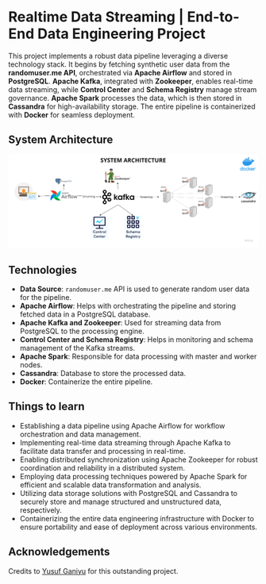 # Realtime Data Streaming | End-to-End Data Engineering Project

This project implements a robust data pipeline leveraging a diverse technology stack. It begins by fetching synthetic user data from the **randomuser.me API**, orchestrated via **Apache Airflow** and stored in **PostgreSQL**. **Apache Kafka**, integrated with **Zookeeper**, enables real-time data streaming, while **Control Center** and **Schema Registry** manage stream governance. **Apache Spark** processes the data, which is then stored in **Cassandra** for high-availability storage. The entire pipeline is containerized with **Docker** for seamless deployment.

## System Architecture
![System Architecture](https://github.com/NitinDatta8/realtime-data-streaming/blob/main/Data%20engineering%20architecture.png)

## Technologies
- **Data Source**:  `randomuser.me` API is used to generate random user data for the pipeline.
- **Apache Airflow**: Helps with orchestrating the pipeline and storing fetched data in a PostgreSQL database.
- **Apache Kafka and Zookeeper**: Used for streaming data from PostgreSQL to the processing engine.
- **Control Center and Schema Registry**: Helps in monitoring and schema management of the Kafka streams.
- **Apache Spark**: Responsible for data processing with master and worker nodes.
- **Cassandra**: Database to store the processed data.
- **Docker**: Containerize the entire pipeline.

## Things to learn 
- Establishing a data pipeline using Apache Airflow for workflow orchestration and data management.
- Implementing real-time data streaming through Apache Kafka to facilitate data transfer and processing in real-time.
- Enabling distributed synchronization using Apache Zookeeper for robust coordination and reliability in a distributed system.
- Employing data processing techniques powered by Apache Spark for efficient and scalable data transformation and analysis.
- Utilizing data storage solutions with PostgreSQL and Cassandra to securely store and manage structured and unstructured data, respectively.
- Containerizing the entire data engineering infrastructure with Docker to ensure portability and ease of deployment across various environments.

## Acknowledgements
Credits to [Yusuf Ganiyu](https://www.linkedin.com/in/yusuf-ganiyu-b90140107/) for this outstanding project. 




